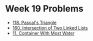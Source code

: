 # Week 19 Problems

-   [118. Pascal's Triangle](https://leetcode.com/problems/pascals-triangle/)
-   [160. Intersection of Two Linked Lists](https://leetcode.com/problems/intersection-of-two-linked-lists/)
-   [11. Container With Most Water](https://leetcode.com/problems/container-with-most-water/)
